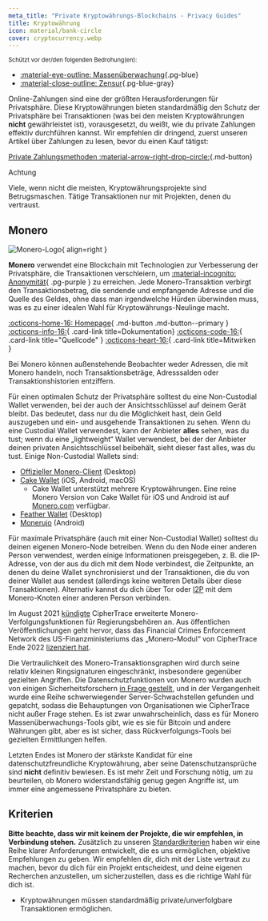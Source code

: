 ```yaml
---
meta_title: "Private Kryptowährungs-Blockchains - Privacy Guides"
title: Kryptowährung
icon: material/bank-circle
cover: cryptocurrency.webp
---
```


<small>Schützt vor der/den folgenden Bedrohung(en):</small>

- [:material-eye-outline: Massenüberwachung](basics/common-threats.md#mass-surveillance-programs ""){.pg-blue}
- [:material-close-outline: Zensur](basics/common-threats.md#avoiding-censorship ""){.pg-blue-gray}

Online-Zahlungen sind eine der größten Herausforderungen für Privatsphäre. Diese Kryptowährungen bieten standardmäßig den Schutz der Privatsphäre bei Transaktionen (was bei den meisten Kryptowährungen **nicht** gewährleistet ist), vorausgesetzt, du weißt, wie du private Zahlungen effektiv durchführen kannst. Wir empfehlen dir dringend, zuerst unseren Artikel über Zahlungen zu lesen, bevor du einen Kauf tätigst:

[Private Zahlungsmethoden :material-arrow-right-drop-circle:](advanced/payments.md ""){.md-button}

<div class="admonition danger" markdown>
<p class="admonition-title">Achtung</p>

Viele, wenn nicht die meisten, Kryptowährungsprojekte sind Betrugsmaschen. Tätige Transaktionen nur mit Projekten, denen du vertraust.

</div>

## Monero

<div class="admonition recommendation" markdown>

![Monero-Logo](assets/img/cryptocurrency/monero.svg){ align=right }

**Monero** verwendet eine Blockchain mit Technologien zur Verbesserung der Privatsphäre, die Transaktionen verschleiern, um [:material-incognito: Anonymität](basics/common-threats.md#anonymity-vs-privacy){ .pg-purple } zu erreichen. Jede Monero-Transaktion verbirgt den Transaktionsbetrag, die sendende und empfangende Adresse und die Quelle des Geldes, ohne dass man irgendwelche Hürden überwinden muss, was es zu einer idealen Wahl für Kryptowährungs-Neulinge macht.

[:octicons-home-16: Homepage](https://getmonero.org){ .md-button .md-button--primary }
[:octicons-info-16:](https://getmonero.org/resources/user-guides){ .card-link title=Dokumentation}
[:octicons-code-16:](https://github.com/monero-project/monero){ .card-link title="Quellcode" }
[:octicons-heart-16:](https://getmonero.org/get-started/contributing){ .card-link title=Mitwirken }

</details>

</div>

Bei Monero können außenstehende Beobachter weder Adressen, die mit Monero handeln, noch Transaktionsbeträge, Adresssalden oder Transaktionshistorien entziffern.

Für einen optimalen Schutz der Privatsphäre solltest du eine Non-Custodial Wallet verwenden, bei der auch der Ansichtsschlüssel auf deinem Gerät bleibt. Das bedeutet, dass nur du die Möglichkeit hast, dein Geld auszugeben und ein- und ausgehende Transaktionen zu sehen. Wenn du eine Custodial Wallet verwendest, kann der Anbieter **alles** sehen, was du tust; wenn du eine „lightweight“ Wallet verwendest, bei der der Anbieter deinen privaten Ansichtsschlüssel beibehält, sieht dieser fast alles, was du tust. Einige Non-Custodial Wallets sind:

- [Offizieller Monero-Client](https://getmonero.org/downloads) (Desktop)
- [Cake Wallet](https://cakewallet.com) (iOS, Android, macOS)
    - Cake Wallet unterstützt mehrere Kryptowährungen. Eine reine Monero Version von Cake Wallet für iOS und Android ist auf [Monero.com](https://monero.com) verfügbar.
- [Feather Wallet](https://featherwallet.org) (Desktop)
- [Monerujo](https://monerujo.io) (Android)

Für maximale Privatsphäre (auch mit einer Non-Custodial Wallet) solltest du deinen eigenen Monero-Node betreiben. Wenn du den Node einer anderen Person verwendest, werden einige Informationen preisgegeben, z. B. die IP-Adresse, von der aus du dich mit dem Node verbindest, die Zeitpunkte, an denen du deine Wallet synchronisierst und der Transaktionen, die du von deiner Wallet aus sendest (allerdings keine weiteren Details über diese Transaktionen). Alternativ kannst du dich über Tor oder [I2P](alternative-networks.md#i2p-the-invisible-internet-project) mit dem Monero-Knoten einer anderen Person verbinden.

Im August 2021 [kündigte](https://web.archive.org/web/20240223224846/https://ciphertrace.com/enhanced-monero-tracing) CipherTrace erweiterte Monero-Verfolgungsfunktionen für Regierungsbehören an. Aus öffentlichen Veröffentlichungen geht hervor, dass das Financial Crimes Enforcement Network des US-Finanzministeriums das „Monero-Modul“ von CipherTrace Ende 2022 [lizenziert hat](https://sam.gov/opp/d12cbe9afbb94ca68006d0f006d355ac/view).

Die Vertraulichkeit des Monero-Transaktionsgraphen wird durch seine relativ kleinen Ringsignaturen eingeschränkt, insbesondere gegenüber gezielten Angriffen. Die Datenschutzfunktionen von Monero wurden auch von einigen Sicherheitsforschern [in Frage gestellt](https://web.archive.org/web/20180331203053/https://wired.com/story/monero-privacy), und in der Vergangenheit wurde eine Reihe schwerwiegender Server-Schwachstellen gefunden und gepatcht, sodass die Behauptungen von Organisationen wie CipherTrace nicht außer Frage stehen. Es ist zwar unwahrscheinlich, dass es für Monero Massenüberwachungs-Tools gibt, wie es sie für Bitcoin und andere Währungen gibt, aber es ist sicher, dass Rückverfolgungs-Tools bei gezielten Ermittlungen helfen.

Letzten Endes ist Monero der stärkste Kandidat für eine datenschutzfreundliche Kryptowährung, aber seine Datenschutzansprüche sind **nicht** definitiv bewiesen. Es ist mehr Zeit und Forschung nötig, um zu beurteilen, ob Monero widerstandsfähig genug gegen Angriffe ist, um immer eine angemessene Privatsphäre zu bieten.

## Kriterien

**Bitte beachte, dass wir mit keinem der Projekte, die wir empfehlen, in Verbindung stehen.** Zusätzlich zu unseren [Standardkriterien](about/criteria.md) haben wir eine Reihe klarer Anforderungen entwickelt, die es uns ermöglichen, objektive Empfehlungen zu geben. Wir empfehlen dir, dich mit der Liste vertraut zu machen, bevor du dich für ein Projekt entscheidest, und deine eigenen Recherchen anzustellen, um sicherzustellen, dass es die richtige Wahl für dich ist.

- Kryptowährungen müssen standardmäßig private/unverfolgbare Transaktionen ermöglichen.
